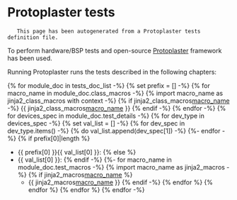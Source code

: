 Protoplaster tests
==================

```{note}
   This page has been autogenerated from a Protoplaster tests definition file.
```

To perform hardware/BSP tests and open-source [Protoplaster](https://github.com/antmicro/protoplaster)  framework has been used.

Running Protoplaster runs the tests described in the following chapters:

{% for module_doc in tests_doc_list -%}
 {% set prefix = [] -%}
 {% for macro_name in module_doc.class_macros -%}
  {% import macro_name as jinja2_class_macros with context -%}
  {% if jinja2_class_macros[macro_name](prefix) -%}
   {{ jinja2_class_macros[macro_name](prefix) }}
  {% endif -%}
 {% endfor -%}
 {% for devices_spec in module_doc.test_details -%}
  {% for dev_type in devices_spec -%}
   {% set val_list = [] -%}
   {% for dev_spec in dev_type.items() -%}
    {% do val_list.append(dev_spec[1]) -%}
   {%- endfor -%}
   {% if prefix[0]|length %}
* {{ prefix[0] }}{{ val_list[0] }}:
   {% else %}
* {{ val_list[0] }}:
   {% endif -%}
   {%- for macro_name in module_doc.test_macros -%}
    {% import macro_name as jinja2_macros -%}
    {% if jinja2_macros[macro_name](dev_type) %}
  * {{ jinja2_macros[macro_name](dev_type) }}
    {% endif -%}
   {% endfor %}
  {% endfor %}
 {% endfor %}
{% endfor -%}
